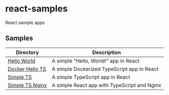# react-samples
React sample apps

## Samples
| Directory | Description |
| --- | --- |
| [Hello World](./hello-world) | A simple "Hello, World!" app in React |
| [Docker Hello TS](./docker-hello-ts) | A simple Dockerized TypeScript app in React |
| [Simple TS](./simple-ts) | A simple TypeScript app in React |
| [Simple TS Nginx](./simple-ts-nginx) | A simple React app with TypeScript and Nginx |




